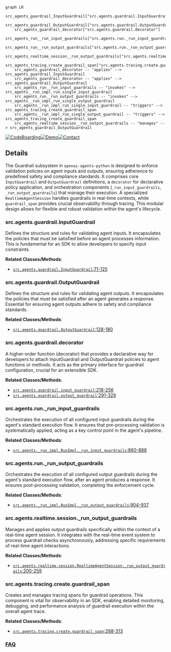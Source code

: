 ```mermaid
graph LR
    src_agents_guardrail_InputGuardrail["src.agents.guardrail.InputGuardrail"]
    src_agents_guardrail_OutputGuardrail["src.agents.guardrail.OutputGuardrail"]
    src_agents_guardrail_decorator["src.agents.guardrail.decorator"]
    src_agents_run__run_input_guardrails["src.agents.run._run_input_guardrails"]
    src_agents_run__run_output_guardrails["src.agents.run._run_output_guardrails"]
    src_agents_realtime_session__run_output_guardrails["src.agents.realtime.session._run_output_guardrails"]
    src_agents_tracing_create_guardrail_span["src.agents.tracing.create.guardrail_span"]
    src_agents_guardrail_decorator -- "applies" --> src_agents_guardrail_InputGuardrail
    src_agents_guardrail_decorator -- "applies" --> src_agents_guardrail_OutputGuardrail
    src_agents_run__run_input_guardrails -- "invokes" --> src_agents__run_impl_run_single_input_guardrail
    src_agents_run__run_output_guardrails -- "invokes" --> src_agents__run_impl_run_single_output_guardrail
    src_agents__run_impl_run_single_input_guardrail -- "triggers" --> src_agents_tracing_create_guardrail_span
    src_agents__run_impl_run_single_output_guardrail -- "triggers" --> src_agents_tracing_create_guardrail_span
    src_agents_realtime_session__run_output_guardrails -- "manages" --> src_agents_guardrail_OutputGuardrail
```

[![CodeBoarding](https://img.shields.io/badge/Generated%20by-CodeBoarding-9cf?style=flat-square)](https://github.com/CodeBoarding/CodeBoarding)[![Demo](https://img.shields.io/badge/Try%20our-Demo-blue?style=flat-square)](https://www.codeboarding.org/demo)[![Contact](https://img.shields.io/badge/Contact%20us%20-%20contact@codeboarding.org-lightgrey?style=flat-square)](mailto:contact@codeboarding.org)

## Details

The Guardrail subsystem in `openai-agents-python` is designed to enforce validation policies on agent inputs and outputs, ensuring adherence to predefined safety and compliance standards. It comprises core `InputGuardrail` and `OutputGuardrail` definitions, a `decorator` for declarative policy application, and orchestration components (`_run_input_guardrails`, `_run_output_guardrails`) that manage their execution. A specialized `RealtimeAgentSession` handles guardrails in real-time contexts, while `guardrail_span` provides crucial observability through tracing. This modular design allows for flexible and robust validation within the agent's lifecycle.

### src.agents.guardrail.InputGuardrail
Defines the structure and rules for validating agent inputs. It encapsulates the policies that must be satisfied before an agent processes information. This is fundamental for an SDK to allow developers to specify input constraints.


**Related Classes/Methods**:

- <a href="https://github.com/openai/openai-agents-python/blob/main/src/agents/guardrail.py#L71-L125" target="_blank" rel="noopener noreferrer">`src.agents.guardrail.InputGuardrail`:71-125</a>


### src.agents.guardrail.OutputGuardrail
Defines the structure and rules for validating agent outputs. It encapsulates the policies that must be satisfied after an agent generates a response. Essential for ensuring agent outputs adhere to safety and compliance standards.


**Related Classes/Methods**:

- <a href="https://github.com/openai/openai-agents-python/blob/main/src/agents/guardrail.py#L128-L180" target="_blank" rel="noopener noreferrer">`src.agents.guardrail.OutputGuardrail`:128-180</a>


### src.agents.guardrail.decorator
A higher-order function (decorator) that provides a declarative way for developers to attach InputGuardrail and OutputGuardrail policies to agent functions or methods. It acts as the primary interface for guardrail configuration, crucial for an extensible SDK.


**Related Classes/Methods**:

- <a href="https://github.com/openai/openai-agents-python/blob/main/src/agents/guardrail.py#L218-L256" target="_blank" rel="noopener noreferrer">`src.agents.guardrail.input_guardrail`:218-256</a>
- <a href="https://github.com/openai/openai-agents-python/blob/main/src/agents/guardrail.py#L291-L329" target="_blank" rel="noopener noreferrer">`src.agents.guardrail.output_guardrail`:291-329</a>


### src.agents.run._run_input_guardrails
Orchestrates the execution of all configured input guardrails during the agent's standard execution flow. It ensures that pre-processing validation is systematically applied, acting as a key control point in the agent's pipeline.


**Related Classes/Methods**:

- <a href="https://github.com/openai/openai-agents-python/blob/main/src/agents/_run_impl.py#L860-L888" target="_blank" rel="noopener noreferrer">`src.agents._run_impl.RunImpl._run_input_guardrails`:860-888</a>


### src.agents.run._run_output_guardrails
Orchestrates the execution of all configured output guardrails during the agent's standard execution flow, after an agent produces a response. It ensures post-processing validation, completing the enforcement cycle.


**Related Classes/Methods**:

- <a href="https://github.com/openai/openai-agents-python/blob/main/src/agents/_run_impl.py#L904-L937" target="_blank" rel="noopener noreferrer">`src.agents._run_impl.RunImpl._run_output_guardrails`:904-937</a>


### src.agents.realtime.session._run_output_guardrails
Manages and applies output guardrails specifically within the context of a real-time agent session. It integrates with the real-time event system to process guardrail checks asynchronously, addressing specific requirements of real-time agent interactions.


**Related Classes/Methods**:

- <a href="https://github.com/openai/openai-agents-python/blob/main/src/agents/realtime/session.py#L200-L259" target="_blank" rel="noopener noreferrer">`src.agents.realtime.session.RealtimeAgentSession._run_output_guardrails`:200-259</a>


### src.agents.tracing.create.guardrail_span
Creates and manages tracing spans for guardrail operations. This component is vital for observability in an SDK, enabling detailed monitoring, debugging, and performance analysis of guardrail execution within the overall agent trace.


**Related Classes/Methods**:

- <a href="https://github.com/openai/openai-agents-python/blob/main/src/agents/tracing/create.py#L288-L313" target="_blank" rel="noopener noreferrer">`src.agents.tracing.create.guardrail_span`:288-313</a>




### [FAQ](https://github.com/CodeBoarding/GeneratedOnBoardings/tree/main?tab=readme-ov-file#faq)